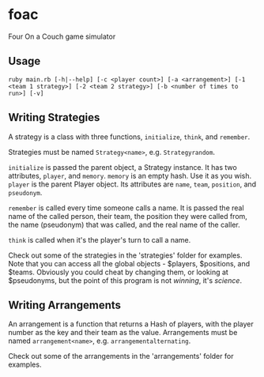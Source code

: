 # foac
Four On a Couch game simulator

## Usage 
    ruby main.rb [-h|--help] [-c <player count>] [-a <arrangement>] [-1 <team 1 strategy>] [-2 <team 2 strategy>] [-b <number of times to run>] [-v]

## Writing Strategies
A strategy is a class with three functions, `initialize`, `think`, and `remember`.

Strategies must be named `Strategy<name>`, e.g. `Strategyrandom`.

`initialize` is passed the parent object, a Strategy instance. It has two attributes, `player`, and `memory`.
`memory` is an empty hash. Use it as you wish.
`player` is the parent Player object. Its attributes are `name`, `team`, `position`, and `pseudonym`.

`remember` is called every time someone calls a name. It is passed the real name of the called person, their team, the position they were called from, the name (pseudonym) that was called, and the real name of the caller.

`think` is called when it's the player's turn to call a name.

Check out some of the strategies in the 'strategies' folder for examples. Note that you can access all the global objects - $players, $positions, and $teams. Obviously you could cheat by changing them, or looking at $pseudonyms, but the point of this program is not *winning*, it's *science*.

## Writing Arrangements
An arrangement is a function that returns a Hash of players, with the player number as the key and their team as the value.
Arrangements must be named `arrangement<name>`, e.g. `arrangementalternating`.

Check out some of the arrangements in the 'arrangements' folder for examples.
